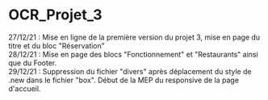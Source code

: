 # OCR_Projet_3

27/12/21 : Mise en ligne de la première version du projet 3, mise en page du titre et du bloc "Réservation"  
28/12/21 : Mise en page des blocs "Fonctionnement" et "Restaurants" ainsi que du Footer.  
29/12/21 : Suppression du fichier "divers" après déplacement du style de .new dans le fichier "box". Début de la MEP du responsive de la page d'accueil.  

